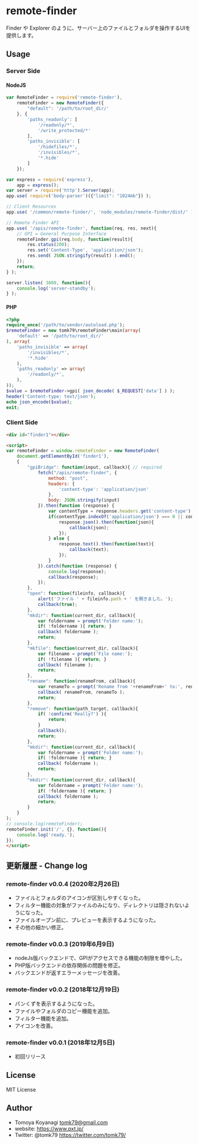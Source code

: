 # remote-finder
Finder や Explorer のように、サーバー上のファイルとフォルダを操作するUIを提供します。

## Usage

### Server Side

#### NodeJS

```js
var RemoteFinder = require('remote-finder'),
    remoteFinder = new RemoteFinder({
        "default": '/path/to/root_dir/'
    }, {
        'paths_readonly': [
            '/readonly/*',
            '/write_protected/*'
        ],
        'paths_invisible': [
            '/hidefiles/*',
            '/invisibles/*',
            '*.hide'
        ]
    });

var express = require('express'),
    app = express();
var server = require('http').Server(app);
app.use( require('body-parser')({"limit": "1024mb"}) );

// Client Resources
app.use( '/common/remote-finder/', 'node_modules/remote-finder/dist/' );

// Remote Finder API
app.use( '/apis/remote-finder', function(req, res, next){
    // GPI = General Purpose Interface
    remoteFinder.gpi(req.body, function(result){
        res.status(200);
        res.set('Content-Type', 'application/json');
        res.send( JSON.stringify(result) ).end();
    });
    return;
} );

server.listen( 3000, function(){
    console.log('server-standby');
} );
```

#### PHP

```php
<?php
require_once('/path/to/vendor/autoload.php');
$remoteFinder = new tomk79\remoteFinder\main(array(
    'default' => '/path/to/root_dir/'
), array(
    'paths_invisible' => array(
        '/invisibles/*',
        '*.hide'
    ),
    'paths_readonly' => array(
        '/readonly/*',
    ),
));
$value = $remoteFinder->gpi( json_decode( $_REQUEST['data'] ) );
header('Content-type: text/json');
echo json_encode($value);
exit;
```

### Client Side

```html
<div id="finder1"></div>

<script>
var remoteFinder = window.remoteFinder = new RemoteFinder(
    document.getElementById('finder1'),
    {
        "gpiBridge": function(input, callback){ // required
            fetch("/apis/remote-finder", {
                method: "post",
                headers: {
                    'content-type': 'application/json'
                },
                body: JSON.stringify(input)
            }).then(function (response) {
                var contentType = response.headers.get('content-type').toLowerCase();
                if(contentType.indexOf('application/json') === 0 || contentType.indexOf('text/json') === 0) {
                    response.json().then(function(json){
                        callback(json);
                    });
                } else {
                    response.text().then(function(text){
                        callback(text);
                    });
                }
            }).catch(function (response) {
                console.log(response);
                callback(response);
            });
        },
        "open": function(fileinfo, callback){
            alert('ファイル ' + fileinfo.path + ' を開きました。');
            callback(true);
        },
        "mkdir": function(current_dir, callback){
            var foldername = prompt('Folder name:');
            if( !foldername ){ return; }
            callback( foldername );
            return;
        },
        "mkfile": function(current_dir, callback){
            var filename = prompt('File name:');
            if( !filename ){ return; }
            callback( filename );
            return;
        },
        "rename": function(renameFrom, callback){
            var renameTo = prompt('Rename from '+renameFrom+' to:', renameFrom);
            callback( renameFrom, renameTo );
            return;
        },
        "remove": function(path_target, callback){
            if( !confirm('Really?') ){
                return;
            }
            callback();
            return;
        },
        "mkdir": function(current_dir, callback){
            var foldername = prompt('Folder name:');
            if( !foldername ){ return; }
            callback( foldername );
            return;
        },
        "mkdir": function(current_dir, callback){
            var foldername = prompt('Folder name:');
            if( !foldername ){ return; }
            callback( foldername );
            return;
        }
    }
);
// console.log(remoteFinder);
remoteFinder.init('/', {}, function(){
    console.log('ready.');
});
</script>
```


## 更新履歴 - Change log

### remote-finder v0.0.4 (2020年2月26日)

- ファイルとフォルダのアイコンが区別しやすくなった。
- フィルター機能の対象がファイルのみになり、ディレクトリは隠されないようになった。
- ファイルオープン前に、プレビューを表示するようになった。
- その他の細かい修正。

### remote-finder v0.0.3 (2019年6月9日)

- nodeJs版バックエンドで、GPIがアクセスできる機能の制限を増やした。
- PHP版バックエンドの依存関係の問題を修正。
- バックエンドが返すエラーメッセージを改善。

### remote-finder v0.0.2 (2018年12月19日)

- パンくずを表示するようになった。
- ファイルやフォルダのコピー機能を追加。
- フィルター機能を追加。
- アイコンを改善。

### remote-finder v0.0.1 (2018年12月5日)

- 初回リリース


## License

MIT License


## Author

- Tomoya Koyanagi <tomk79@gmail.com>
- website: <https://www.pxt.jp/>
- Twitter: @tomk79 <https://twitter.com/tomk79/>
